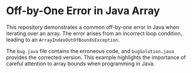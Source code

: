 # Off-by-One Error in Java Array

This repository demonstrates a common off-by-one error in Java when iterating over an array. The error arises from an incorrect loop condition, leading to an `ArrayIndexOutOfBoundsException`.

The `bug.java` file contains the erroneous code, and `bugSolution.java` provides the corrected version. This example highlights the importance of careful attention to array bounds when programming in Java.